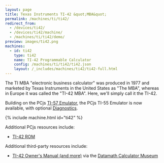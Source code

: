 ```yaml
---
layout: page
title: Texas Instruments TI-42 &quot;MBA&quot;
permalink: /machines/ti/ti42/
redirect_from:
  - /devices/ti42/
  - /devices/ti42/machine/
  - /machines/ti/ti42/demo/
preview: images/ti42.png
machines:
  - id: ti42
    type: ti42
    name: TI-42 Programmable Calculator
    config: /machines/ti/ti42/ti42.json
    layout: /_includes/machines/ti42/ti42-full.html
---
```


The TI MBA "electronic business calculator" was produced in 1977 and marketed by Texas Instruments in the
United States as "The MBA", whereas in Europe it was called the "TI-42 MBA".  Here, we'll simply call it the TI-42.

Building on the PCjs [TI-57 Emulator](../ti57/), the PCjs TI-55 Emulator is now available,
with optional [Diagnostics](diags/).

{% include machine.html id="ti42" %}

Additional PCjs resources include:

- [TI-42 ROM](rom/)

Additional third-party resources include:

- [TI-42 Owner's Manual (and more)](http://www.datamath.org/Sci/MAJESTIC/MBA.htm) via the [Datamath Calculator Museum](http://www.datamath.org/)
